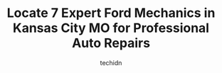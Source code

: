 ---
layout: ampstory
image: https://images.unsplash.com/photo-1578659242540-6f036471ca61?ixlib=rb-4.0.3&ixid=MnwxMjA3fDB8MHxwaG90by1wYWdlfHx8fGVufDB8fHx8&auto=format&fit=crop&w=640&h=853&q=80
author: techidn
featured: false
description: Trust your vehicles maintenance and repairs to the 7 best Ford Mechanic in Kansas City MO, USA. With their extensive experience, cutting-edge technology, and commitment to customer satisfac
title: Locate 7 Expert Ford Mechanics in Kansas City MO for Professional Auto Repairs
cover:
   title: Locate 7 Expert Ford Mechanics in Kansas City MO for Professional Auto Repairs
   subtitle: Rickpate
   background: https://images.unsplash.com/photo-1578659242540-6f036471ca61?ixlib=rb-4.0.3&ixid=MnwxMjA3fDB8MHxwaG90by1wYWdlfHx8fGVufDB8fHx8&auto=format&fit=crop&w=640&h=853&q=80

pages: 
 - layout: thirds
   top: <h1>#1 Gary Crossley Ford</h1>
   bottom: "<p>Ordered a new truck through Gary Crossley Ford, and the process was smooth and streamlined.  Clark Hewitt was the salesman, and he walked me though my options, and when t</p>"
   background: https://www.knot35.com/toplist/wp-content/uploads/2023/06/best-ford-mechanic-1-in-kansas-city-mo-1685835867.jpeg
   backgroundblur: true
 - layout: thirds
   top: <h1>#2 Rob Sight Ford</h1>
   bottom: "<p>13901 Washington St, Kansas City, MO 64145, United States</p>"
   background: https://www.knot35.com/toplist/wp-content/uploads/2023/06/best-ford-mechanic-2-in-kansas-city-mo-1685835868.jpeg
   cta:
      link: https://www.knot35.com/toplist/locate-7-expert-ford-mechanics-in-kansas-city-mo-for-professional-auto-repairs/
      text: Locate 7 Expert Ford Mechanics in Kansas City MO for Professional Auto Repairs
 - layout: thirds
   top: <h1>#3 Auto Werks</h1>
   bottom: "<p>2018 W 43rd Ave, Kansas City, KS 66103, United States</p>"
   background: https://www.knot35.com/toplist/wp-content/uploads/2023/06/best-ford-mechanic-3-in-kansas-city-mo-1685835868.jpeg
   cta:
      link: https://www.knot35.com/toplist/locate-7-expert-ford-mechanics-in-kansas-city-mo-for-professional-auto-repairs/
      text: Locate 7 Expert Ford Mechanics in Kansas City MO for Professional Auto Repairs
 - layout: thirds
   top: <h1>#4 Howard Automotive</h1>
   bottom: "<p>2740 E 85th St, Kansas City, MO 64132, United States</p>"
   background: https://images.unsplash.com/photo-1524169358666-79f22534bc6e?ixlib=rb-4.0.3&ixid=MnwxMjA3fDB8MHxwaG90by1wYWdlfHx8fGVufDB8fHx8&auto=format&fit=crop&w=640&h=853&q=80
   cta:
      link: https://www.knot35.com/toplist/locate-7-expert-ford-mechanics-in-kansas-city-mo-for-professional-auto-repairs/
      text: Locate 7 Expert Ford Mechanics in Kansas City MO for Professional Auto Repairs
 - layout: thirds
   top: <h1>#5 M P Automotive Services</h1>
   bottom: "<p>1219 Independence Ave, Kansas City, MO 64106, United States</p>"
   background: https://images.unsplash.com/photo-1599422314077-f4dfdaa4cd09?ixlib=rb-4.0.3&ixid=MnwxMjA3fDB8MHxwaG90by1wYWdlfHx8fGVufDB8fHx8&auto=format&fit=crop&w=640&h=853&q=80
   cta:
      link: https://www.knot35.com/toplist/locate-7-expert-ford-mechanics-in-kansas-city-mo-for-professional-auto-repairs/
      text: Locate 7 Expert Ford Mechanics in Kansas City MO for Professional Auto Repairs
 - layout: thirds
   top: <h1>#6 Frank & Bobs Auto Service</h1>
   bottom: "<p>4011 Pennsylvania Ave, Kansas City, MO 64111, United States</p>"
   background: https://images.unsplash.com/photo-1561679660-d00ee1e0dc8e?ixlib=rb-4.0.3&ixid=MnwxMjA3fDB8MHxwaG90by1wYWdlfHx8fGVufDB8fHx8&auto=format&fit=crop&w=640&h=853&q=80
   cta:
      link: https://www.knot35.com/toplist/locate-7-expert-ford-mechanics-in-kansas-city-mo-for-professional-auto-repairs/
      text: Locate 7 Expert Ford Mechanics in Kansas City MO for Professional Auto Repairs
 - layout: thirds
   top: <h1>#7 Absolute Powerstroke</h1>
   bottom: "<p>55 US-69, Kansas City, MO 64119, United States</p>"
   background: https://images.unsplash.com/photo-1541356665065-22676f35dd40?ixlib=rb-4.0.3&ixid=MnwxMjA3fDB8MHxwaG90by1wYWdlfHx8fGVufDB8fHx8&auto=format&fit=crop&w=640&h=853&q=80
   cta:
      link: https://www.knot35.com/toplist/locate-7-expert-ford-mechanics-in-kansas-city-mo-for-professional-auto-repairs/
      text: Locate 7 Expert Ford Mechanics in Kansas City MO for Professional Auto Repairs
 - layout: thirds
   middle: Continue reading...
   background: https://images.unsplash.com/photo-1557672172-298e090bd0f1?ixlib=rb-4.0.3&ixid=MnwxMjA3fDB8MHxwaG90by1wYWdlfHx8fGVufDB8fHx8&auto=format&fit=crop&w=640&h=853&q=80
   cta:
      link: https://www.knot35.com/toplist/locate-7-expert-ford-mechanics-in-kansas-city-mo-for-professional-auto-repairs/
      text: Locate 7 Expert Ford Mechanics in Kansas City MO for Professional Auto Repairs
      
---